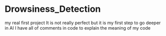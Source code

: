 # Drowsiness_Detection
my real first project 
It is not really perfect but it is my first step to go deeper in AI
I have all of comments in code to explain the meaning of my code
